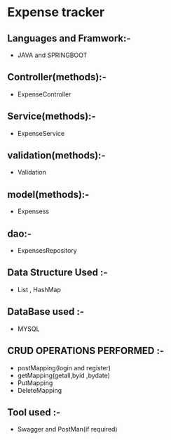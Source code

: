 # Expense tracker 

## Languages and Framwork:-
- JAVA and SPRINGBOOT
## Controller(methods):-
- ExpenseController
## Service(methods):-
- ExpenseService
## validation(methods):-
- Validation
## model(methods):-
- Expensess
## dao:-
- ExpensesRepository
## Data Structure Used :-
- List , HashMap
## DataBase used :-
- MYSQL
## CRUD OPERATIONS PERFORMED :-
- postMapping(login and register)
- getMapping(getall,byid ,bydate)
- PutMapping
- DeleteMapping
## Tool used :-
- Swagger and PostMan(if required)